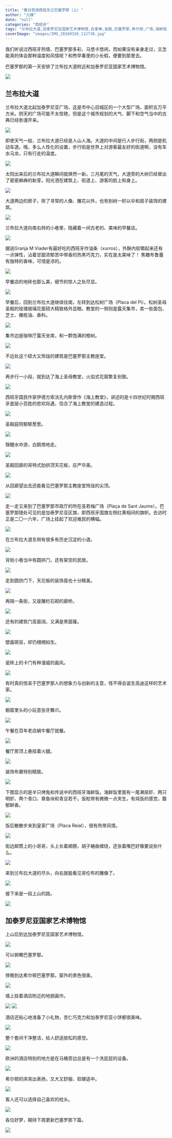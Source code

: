 ```yaml
---
title: "春日悠游西班牙之巴塞罗那（上）"
author: "九姨"
date: "null"
categories: "西班牙"
tags: "兰布拉大道,加泰罗尼亚国家艺术博物馆,吉拿棒,圣殿,巴塞罗那,希尔顿,广场,海鲜饭,西班牙,集市"
coverImage: "images/IMG_20160326_112738.jpg"
---
```


我们听说过西班牙热情、巴塞罗那多彩、马悠卡悠闲，而如果没有亲身走过，又怎能真的体会那种温度和风情呢？和煦早春里的小长假，便要到那里去。

巴塞罗那的第一天安排了兰布拉大道附近和加泰罗尼亚国家艺术博物馆。

![](images/Screen-Shot-2019-02-08-at-21.37.48.png)

## 兰布拉大道

兰布拉大道北起加泰罗尼亚广场，这是市中心旧城区的一个大型广场，面积五万平方米。阴天的广场可能不太惊艳，但是这个城市规划的大气、脚下和空气当中的古典已经弥漫开来。

![](images/01.jpeg)

即使天气一般，兰布拉大道已经是人山人海。大道的中间是行人步行街，两侧是机动车道。哦，多么人性化的设置，步行街是世界上对游客最友好的街道啊，没有车水马龙，只有行走的温度。

![](images/02.jpeg)

太阳出来后的兰布拉大道瞬间就焕然一新。三月尾的天气，大道旁的大树已经冒出了密密麻麻的新芽。阳光洒在建筑上、街道上、游客的脸上和身上。

![](images/03.jpeg)

大道两边的房子，除了寻常的人像、雕花以外，也有别树一帜以伞和扇子装饰的建筑。

![](images/IMG_20160327_144711.jpg)

兰布拉大道向南右转的小巷里，隐藏着一间古老的、美味的早餐店。

![](images/05.jpeg)

据说Granja M Viader有最好吃的西班牙炸油条（xurros），外酥内软嚼起来还有一点弹性，沾着甘甜浓郁苦中带香的热黑巧克力，实在是太美味了！ 焦糖布鲁蕾有独特的香味，可惜是凉的。

![](images/06.jpeg)

早餐店的地砖也那么美，细节的惊人之处尽显。

![](images/07.jpeg)

早餐后，回到兰布拉大道继续往南，左转到达松树广场（Placa del Pi）。松树圣母圣殿的玫瑰玻璃花窗硕大精致格外显眼。教堂的一侧则是露天集市，卖一些面包、芝士、橄榄油、香料。

![](images/08.jpeg)

集市边是咖啡厅露天坐席，和一颗饱满的橙树。

![](images/09.jpeg)

不远处这个硕大又玲珑的建筑是巴塞罗那主教座堂。

![](images/10.jpeg)

再步行一小段，就到达了海上圣母教堂，火焰式花窗繁复别致。

![](images/15.jpeg)

西班牙国民作家伊德方索法孔内斯曾作《海上教堂》，讲述的是十四世纪时期西班牙底层小百姓的悲欢际遇，恰合了海上教堂的建造过程。

![](images/IMG_20160326_122457.jpg)

圣殿庭院郁郁葱葱。

![](images/11.jpeg)

锦鲤水中游，白鹅傍地走。

![](images/13.jpeg)

圣殿回廊的哥特式肋拱顶天花板，庄严华美。

![](images/12.jpeg)

从回廊望出去还能看见巴塞罗那主教座堂玲珑的尖顶。

![](images/14.jpeg)

走一走又来到了巴塞罗那市政厅的所在圣若梅广场（Plaça de Sant Jaume）。巴塞罗那随处可见的是加泰罗尼亚区旗，即西班牙国旗左侧红黄相间的旗帜。去访时正是二〇一六年，广场上挂起了欢迎难民的横幅。

![](images/IMG_20160326_114510.jpg)

在兰布拉大道东侧有很多有历史沉淀的小道。

![](images/IMG_20160326_113653-e1549475434745.jpg)

背街小巷当中有圆拱门，还有架空的民居。

![](images/20.jpeg)

走到圆拱门下，天花板的装饰竟也十分精美。

![](images/21.jpeg)

再隔一条街，又是雕栏石砌的廊桥。

![](images/IMG_20160326_114727.jpg)

还有的建筑门高窗阔，又满是黑窟窿。

![](images/IMG_20160326_120858.jpg)

壁画斑驳，却仍栩栩如生。

![](images/16.jpeg)

瓷砖上的卡门有种漫威的画风。

![](images/17.jpeg)

有时真的惊呆于巴塞罗那人的想象力与创新的主意，怪不得会诞生高迪这样的艺术家。

![](images/22.jpeg)

橱窗里头的小玩意张牙舞爪。

![](images/23.jpeg)

午餐在百年老店蜗牛餐厅就餐。

![](images/24.jpeg)

餐厅房顶上悬挂着火腿。

![](images/25.jpeg)

装饰布置特别精致。

![](images/26.jpeg)

下图显示的是半只烤兔和传说中的西班牙海鲜饭。海鲜饭里面有一尾濑尿虾、两只明虾、两个青口、章鱼块和青豆若干。饭粒带有微微一点夹生，有炖饭的感觉，馥郁鲜香。

![](images/27.jpeg)

饭后散散步来到皇家广场（Placa Reial），很有热带风情。

![](images/28.jpeg)

街边邮筒上的小哥哥，头上长着翅膀，胡子蜷曲缠绕，还张着嘴巴好像要说些什么。

![](images/31.jpeg)

来到兰布拉大道的尽头，向右就能看见哥伦布的雕像了。

![](images/IMG_20160326_125450-e1549475340494.jpg)

接下来是一段上山的路。

![](images/34.jpeg)

## 加泰罗尼亚国家艺术博物馆

上山后到达加泰罗尼亚国家艺术博物馆。

![](images/IMG_20160326_161105.jpg)

可以俯瞰巴塞罗那。

![](images/IMG_20160326_152201.jpg)

傍晚到达希尔顿巴塞罗那。窗外的景色很美。

![](images/IMG_20160327_071554.jpg)

墙上挂着酒店附近的地貌画作。

![](images/35.jpeg) ![](images/36.jpeg)

酒店还贴心地准备了小礼物，杏仁巧克力和加泰罗尼亚小饼都很美味。

![](images/37.jpeg)

整个套间干净整洁，给人舒适放松的感觉。

![](images/38.jpeg)

欧洲的酒店特别的地方是在马桶旁边总是有一个洗屁屁的设备。

![](images/39.jpeg)

希尔顿的床突出表扬，又大又舒服、软硬适中。

![](images/40.jpeg)

客人还可以选择自己喜欢的枕头。

![](images/41.jpeg)

各位好梦，期待下周更新巴塞罗那下篇。

![](images/IMG_20160327_063132.jpg)
